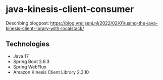 # java-kinesis-client-consumer

Describing blogpost: https://blog.vreijsenj.nl/2022/02/01/using-the-java-kinesis-client-library-with-localstack/

## Technologies
* Java 17
* Spring Boot 2.6.3
* Spring WebFlux
* Amazon Kinesis Client Library 2.3.10


